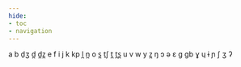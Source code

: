 ```yaml
---
hide:
- toc
- navigation
---
```

a
b
d̠ʒ
d̪
d̪z̪
e
f
i
j
k
kp
l̪
n̪
o
s̪
t̠ʃ
t̪
t̪s̪
u
v
w
y
z̪
ŋ
ɔ
ə
ɛ
ɡ
ɡb
ɣ
ɥ
ɨ
ɲ
ʃ
ʒ
ʔ
